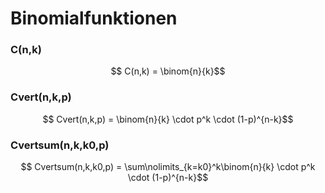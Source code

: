 # Binomialfunktionen
### C(n,k)
$$ C(n,k) = \binom{n}{k}$$

### Cvert(n,k,p)
$$ Cvert(n,k,p) = \binom{n}{k} \cdot p^k \cdot (1-p)^{n-k}$$

### Cvertsum(n,k,k0,p)
$$ Cvertsum(n,k,k0,p) = \sum\nolimits_{k=k0}^k\binom{n}{k} \cdot p^k \cdot (1-p)^{n-k}$$

